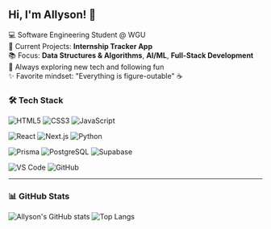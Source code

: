 ## Hi, I'm Allyson! 👋

💻 Software Engineering Student @ WGU<br/>
🚀 Current Projects: **Internship Tracker App**<br/>
📚 Focus: **Data Structures & Algorithms**, **AI/ML**, **Full-Stack Development**<br/>
🌱 Always exploring new tech and following fun<br/>
✨ Favorite mindset: "Everything is figure-outable" ☕<br/>

### 🛠️ Tech Stack  

![HTML5](https://img.shields.io/badge/HTML5-E34F26?style=for-the-badge&logo=html5&logoColor=white) 
![CSS3](https://img.shields.io/badge/CSS3-1572B6?style=for-the-badge&logo=css3&logoColor=white) 
![JavaScript](https://img.shields.io/badge/JavaScript-F7DF1E?style=for-the-badge&logo=javascript&logoColor=black)  

![React](https://img.shields.io/badge/React-20232A?style=for-the-badge&logo=react&logoColor=61DAFB) 
![Next.js](https://img.shields.io/badge/Next.js-000000?style=for-the-badge&logo=nextdotjs&logoColor=white) 
![Python](https://img.shields.io/badge/Python-3776AB?style=for-the-badge&logo=python&logoColor=white)    

![Prisma](https://img.shields.io/badge/Prisma-3982CE?style=for-the-badge&logo=prisma&logoColor=white) 
![PostgreSQL](https://img.shields.io/badge/PostgreSQL-316192?style=for-the-badge&logo=postgresql&logoColor=white) 
![Supabase](https://img.shields.io/badge/Supabase-3ECF8E?style=for-the-badge&logo=supabase&logoColor=white)

![VS Code](https://img.shields.io/badge/VS%20Code-007ACC?style=for-the-badge&logo=visualstudiocode&logoColor=white)
![GitHub](https://img.shields.io/badge/GitHub-181717?style=for-the-badge&logo=github&logoColor=white) 

---

### 📊 GitHub Stats  
![Allyson's GitHub stats](https://github-readme-stats.vercel.app/api?username=YOURUSERNAME&show_icons=true&theme=dracula)  ![Top Langs](https://github-readme-stats.vercel.app/api/top-langs/?username=YOURUSERNAME&layout=compact&theme=dracula) 



<!--
**akeight/akeight** is a ✨ _special_ ✨ repository because its `README.md` (this file) appears on your GitHub profile.

Here are some ideas to get you started:

- 🔭 I’m currently working on ...
- 🌱 I’m currently learning ...
- 👯 I’m looking to collaborate on ...
- 🤔 I’m looking for help with ...
- 💬 Ask me about ...
- 📫 How to reach me: ...
- 😄 Pronouns: ...
- ⚡ Fun fact: ...
-->
